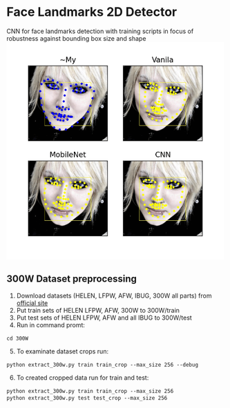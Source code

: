 # Face Landmarks 2D Detector
CNN for face landmarks detection with training scripts in focus of robustness against bounding box size and shape
<img src="ezgif-2-7fa0691c7c.gif"/></img>

## 300W Dataset preprocessing
1. Download datasets (HELEN, LFPW, AFW, IBUG, 300W all parts) from [official site](https://ibug.doc.ic.ac.uk/resources/facial-point-annotations/)
2. Put train sets of HELEN LFPW, AFW, 300W to 300W/train
3. Put test sets of HELEN LFPW, AFW and all IBUG to 300W/test
4. Run in command promt:

````
cd 300W
````

5. To examinate dataset crops run:    

````
python extract_300w.py train train_crop --max_size 256 --debug
````

6. To created cropped data run for train and test:

````
python extract_300w.py train train_crop --max_size 256
python extract_300w.py test test_crop --max_size 256
````
